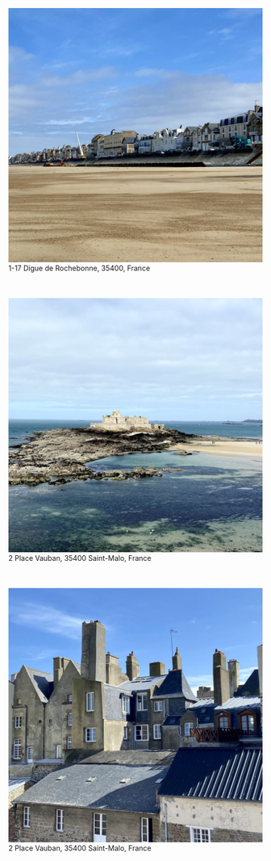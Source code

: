 ![IMG336](photos/IMG336.jpg)
1-17 Digue de Rochebonne, 35400, France
\
\
\
\
![IMG337](photos/IMG337.jpg)
2 Place Vauban, 35400 Saint-Malo, France
\
\
\
\
![IMG338](photos/IMG338.jpg)
2 Place Vauban, 35400 Saint-Malo, France